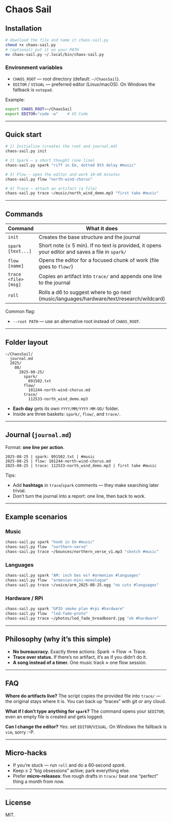 # Chaos Sail


## Installation

```bash
# download the file and name it chaos-sail.py
chmod +x chaos-sail.py
# (optional) put it on your PATH
mv chaos-sail.py ~/.local/bin/chaos-sail.py
```

### Environment variables

* `CHAOS_ROOT` — root directory (default: `~/ChaosSail`).
* `EDITOR` / `VISUAL` — preferred editor (Linux/macOS). On Windows the fallback is `notepad`.

Example:

```bash
export CHAOS_ROOT=~/ChaosSail
export EDITOR="code -w"    # VS Code
```

---

## Quick start

```bash
# 1) Initialize (creates the root and journal.md)
chaos-sail.py init

# 2) Spark — a short thought (one line)
chaos-sail.py spark "riff in Em, dotted 8th delay #music"

# 3) Flow — open the editor and work 10–40 minutes
chaos-sail.py flow "north-wind-chorus"

# 4) Trace — attach an artifact (a file)
chaos-sail.py trace ~/music/north_wind_demo.mp3 "first take #music"
```

---

## Commands

| Command              | What it does                                                                                    | Example                                                 |
| -------------------- | ----------------------------------------------------------------------------------------------- | ------------------------------------------------------- |
| `init`               | Creates the base structure and the journal                                                      | `chaos-sail.py init`                                    |
| `spark [text...]`    | Short note (≤ 5 min). If no text is provided, it opens your editor and saves a file in `spark/` | `chaos-sail.py spark "idea: Em→G→D"`                    |
| `flow [name]`        | Opens the editor for a focused chunk of work (file goes to `flow/`)                             | `chaos-sail.py flow "docker-multistage"`                |
| `trace <file> [msg]` | Copies an artifact into `trace/` and appends one line to the journal                            | `chaos-sail.py trace ~/shots/k8s_pods.png "green #k8s"` |
| `roll`               | Rolls a d6 to suggest where to go next (music/languages/hardware/text/research/wildcard)        | `chaos-sail.py roll`                                    |

Common flag:

* `--root PATH` — use an alternative root instead of `CHAOS_ROOT`.

---

## Folder layout

```
~/ChaosSail/
  journal.md
  2025/
    08/
      2025-08-25/
        spark/
          091502.txt
        flow/
          101244-north-wind-chorus.md
        trace/
          112533-north_wind_demo.mp3
```

* **Each day** gets its own `YYYY/MM/YYYY-MM-DD/` folder.
* Inside are three baskets: `spark/`, `flow/`, and `trace/`.

---

## Journal (`journal.md`)

Format: **one line per action**.

```text
2025-08-25 | spark: 091502.txt | #music
2025-08-25 | flow: 101244-north-wind-chorus.md
2025-08-25 | trace: 112533-north_wind_demo.mp3 | first take #music
```

Tips:

* Add **hashtags** in `trace`/`spark` comments — they make searching later trivial.
* Don’t turn the journal into a report: one line, then back to work.

---

## Example scenarios

### Music

```bash
chaos-sail.py spark "hook in Em #music"
chaos-sail.py flow  "northern-verse"
chaos-sail.py trace ~/bounces/northern_verse_v1.mp3 "sketch #music"
```

### Languages

```bash
chaos-sail.py spark "AM: inch bes es? #armenian #languages"
chaos-sail.py flow  "armenian-mini-monologue"
chaos-sail.py trace ~/voice/arm_2025-08-25.ogg "no cuts #languages"
```

### Hardware / RPi

```bash
chaos-sail.py spark "GPIO smoke plan #rpi #hardware"
chaos-sail.py flow  "led-fade-proto"
chaos-sail.py trace ~/photos/led_fade_breadboard.jpg "ok #hardware"
```

---

## Philosophy (why it’s this simple)

* **No bureaucracy.** Exactly three actions: Spark → Flow → Trace.
* **Trace over status.** If there’s no artifact, it’s as if you didn’t do it.
* **A song instead of a timer.** One music track ≈ one flow session.

---

## FAQ

**Where do artifacts live?**
The script copies the provided file into `trace/` — the original stays where it is. You can back up “traces” with git or any cloud.

**What if I don’t type anything for `spark`?**
The command opens your `$EDITOR`; even an empty file is created and gets logged.

**Can I change the editor?**
Yes: set `EDITOR`/`VISUAL`. On Windows the fallback is `vim`, sorry :-P.

---

## Micro‑hacks

* If you’re stuck — run `roll` and do a 60‑second *spark*.
* Keep ≤ 2 “big obsessions” active; park everything else.
* Prefer **micro‑releases**: five rough drafts in `trace/` beat one “perfect” thing a month from now.

---

## License

MIT.
